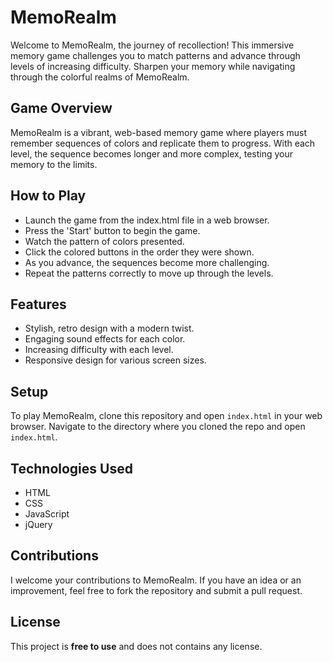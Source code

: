 # MemoRealm

Welcome to MemoRealm, the journey of recollection! This immersive memory game challenges you to match patterns and advance through levels of increasing difficulty. Sharpen your memory while navigating through the colorful realms of MemoRealm.

## Game Overview

MemoRealm is a vibrant, web-based memory game where players must remember sequences of colors and replicate them to progress. With each level, the sequence becomes longer and more complex, testing your memory to the limits.

## How to Play

- Launch the game from the index.html file in a web browser.
- Press the 'Start' button to begin the game.
- Watch the pattern of colors presented.
- Click the colored buttons in the order they were shown.
- As you advance, the sequences become more challenging.
- Repeat the patterns correctly to move up through the levels.

## Features

- Stylish, retro design with a modern twist.
- Engaging sound effects for each color.
- Increasing difficulty with each level.
- Responsive design for various screen sizes.

## Setup

To play MemoRealm, clone this repository and open `index.html` in your web browser.
Navigate to the directory where you cloned the repo and open `index.html`.

## Technologies Used

- HTML
- CSS
- JavaScript
- jQuery

## Contributions

I welcome your contributions to MemoRealm. If you have an idea or an improvement, feel free to fork the repository and submit a pull request.

## License

This project is **free to use** and does not contains any license.